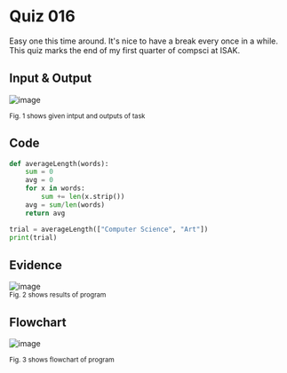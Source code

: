 # Quiz 016
Easy one this time around. It's nice to have a break every once in a while. This quiz marks the end of my first quarter of compsci at ISAK.
## Input & Output
![image](https://github.com/Amine-Itani/Unit-1/assets/123438294/171a2b44-d799-4546-8cb6-0d136a399605)


<sub>Fig. 1 shows given intput and outputs of task
## Code

```py
def averageLength(words):
    sum = 0
    avg = 0
    for x in words:
        sum += len(x.strip())
    avg = sum/len(words)
    return avg

trial = averageLength(["Computer Science", "Art"])
print(trial)
```

## Evidence
![image](https://github.com/Amine-Itani/Unit-1/assets/123438294/f4d20dea-0243-45ad-aa6c-7a9a3700927c)
<br><sub>Fig. 2 shows results of program

## Flowchart
![image](https://github.com/Amine-Itani/Unit-1/assets/123438294/3a120ca1-41a4-4975-8f3a-3082500c05c2)

<sub>Fig. 3 shows flowchart of program
